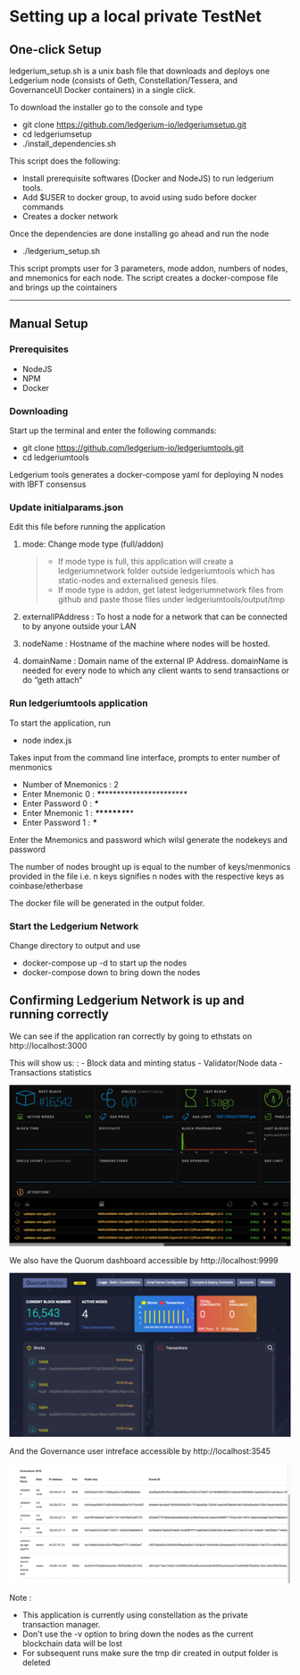 Setting up a local private TestNet
==================================

One-click Setup
---------------

ledgerium\_setup.sh is a unix bash file that downloads and deploys one
Ledgerium node (consists of Geth, Constellation/Tessera, and
GovernanceUI Docker containers) in a single click.

To download the installer go to the console and type

-   git clone https://github.com/ledgerium-io/ledgeriumsetup.git
-   cd ledgeriumsetup
-   ./install\_dependencies.sh

This script does the following:

-   Install prerequisite softwares (Docker and NodeJS) to run ledgerium
    tools.
-   Add \$USER to docker group, to avoid using sudo before docker
    commands
-   Creates a docker network

Once the dependencies are done installing go ahead and run the node

-   ./ledgerium\_setup.sh

This script prompts user for 3 parameters, mode addon, numbers of nodes,
and mnemonics for each node. The script creates a docker-compose file
and brings up the cointainers

* * * * *

Manual Setup
------------

### Prerequisites

-   NodeJS
-   NPM
-   Docker

### Downloading

Start up the terminal and enter the following commands:

-   git clone <https://github.com/ledgerium-io/ledgeriumtools.git>
-   cd ledgeriumtools

Ledgerium tools generates a docker-compose yaml for deploying N nodes
with IBFT consensus

### Update initialparams.json

Edit this file before running the application

1.  mode: Change mode type (full/addon)

    > -   If mode type is full, this application will create a
    >     ledgeriumnetwork folder outside ledgeriumtools which has
    >     static-nodes and externalised genesis files.
    > -   If mode type is addon, get latest ledgeriumnetwork files from
    >     github and paste those files under ledgeriumtools/output/tmp

2.  externalIPAddress : To host a node for a network that can be
    connected to by anyone outside your LAN
3.  nodeName : Hostname of the machine where nodes will be hosted.
4.  domainName : Domain name of the external IP Address. domainName is
    needed for every node to which any client wants to send transactions
    or do “geth attach”

### Run ledgeriumtools application

To start the application, run

-   node index.js

Takes input from the command line interface, prompts to enter number of
menmonics

-   Number of Mnemonics : 2
-   Enter Mnemonic 0 : ***\************\**************\**
-   Enter Password 0 : *******\********
-   Enter Mnemonic 1 : *********\************\********\****\***\*
-   Enter Password 1 : *******\********

Enter the Mnemonics and password which wilsl generate the nodekeys and
password

The number of nodes brought up is equal to the number of keys/menmonics
provided in the file i.e. n keys signifies n nodes with the respective
keys as coinbase/etherbase

The docker file will be generated in the output folder.

### Start the Ledgerium Network

Change directory to output and use

-   docker-compose up -d to start up the nodes
-   docker-compose down to bring down the nodes

Confirming Ledgerium Network is up and running correctly
--------------------------------------------------------

We can see if the application ran correctly by going to ethstats on
http://localhost:3000

This will show us:
:   -   Block data and minting status
    -   Validator/Node data
    -   Transactions statistics

![image](images/3000.png)

We also have the Quorum dashboard accessible by http://localhost:9999

![image](images/9999.png)

And the Governance user intreface accessible by http://localhost:3545

![image](images/governance.png)

Note :

-   This application is currently using constellation as the
    private transaction manager.
-   Don't use the -v option to bring down the nodes as the current
    blockchain data will be lost
-   For subsequent runs make sure the tmp dir created in output folder
    is deleted

